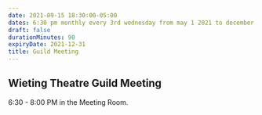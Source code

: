 ```yaml
---
date: 2021-09-15 18:30:00-05:00
dates: 6:30 pm monthly every 3rd wednesday from may 1 2021 to december 31 2021
draft: false
durationMinutes: 90
expiryDate: 2021-12-31
title: Guild Meeting
---
```


## Wieting Theatre Guild Meeting  
6:30 - 8:00 PM in the Meeting Room.